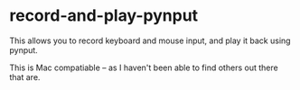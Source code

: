 # record-and-play-pynput
This allows you to record keyboard and mouse input, and play it back using pynput.

This is Mac compatiable – as I haven't been able to find others out there that are.
